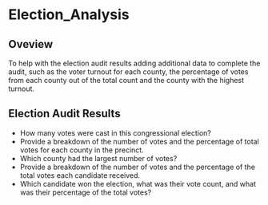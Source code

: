 # Election_Analysis
## Oveview 
To help with the election audit results adding additional data to complete the audit, such as the voter turnout for each county, the percentage of votes from each county out of the total count and the county with the highest turnout.
## Election Audit Results
* How many votes were cast in this congressional election?
* Provide a breakdown of the number of votes and the percentage of total votes for each county in the precinct.
* Which county had the largest number of votes?
* Provide a breakdown of the number of votes and the percentage of the total votes each candidate received.
* Which candidate won the election, what was their vote count, and what was their percentage of the total votes?
